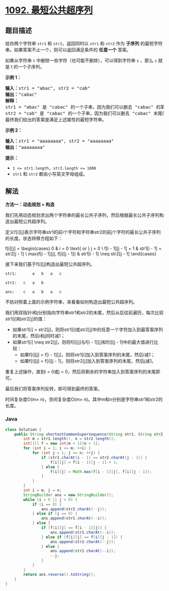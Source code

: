 # [1092. 最短公共超序列](https://leetcode.cn/problems/shortest-common-supersequence)

## 题目描述

<p>给你两个字符串&nbsp;<code>str1</code> 和&nbsp;<code>str2</code>，返回同时以&nbsp;<code>str1</code>&nbsp;和&nbsp;<code>str2</code>&nbsp;作为 <strong>子序列</strong> 的最短字符串。如果答案不止一个，则可以返回满足条件的 <strong>任意一个</strong> 答案。</p>

<p>如果从字符串 <code>t</code> 中删除一些字符（也可能不删除），可以得到字符串 <code>s</code> ，那么 <code>s</code> 就是 t 的一个子序列。</p>

<p><strong>示例 1：</strong></p>

<pre>
<strong>输入：</strong>str1 = "abac", str2 = "cab"
<strong>输出：</strong>"cabac"
<strong>解释：</strong>
str1 = "abac" 是 "cabac" 的一个子串，因为我们可以删去 "cabac" 的第一个 "c"得到 "abac"。 
str2 = "cab" 是 "cabac" 的一个子串，因为我们可以删去 "cabac" 末尾的 "ac" 得到 "cab"。
最终我们给出的答案是满足上述属性的最短字符串。
</pre>

<p><strong class="example">示例 2：</strong></p>

<pre>
<strong>输入：</strong>str1 = "aaaaaaaa", str2 = "aaaaaaaa"
<strong>输出：</strong>"aaaaaaaa"
</pre>

<p><strong>提示：</strong></p>

<ul>
	<li><code>1 &lt;= str1.length, str2.length &lt;= 1000</code></li>
	<li><code>str1</code> 和&nbsp;<code>str2</code>&nbsp;都由小写英文字母组成。</li>
</ul>

## 解法

**方法一：动态规划 + 构造**

我们先用动态规划求出两个字符串的最长公共子序列，然后根据最长公共子序列构造出最短公共超序列。

定义f[i][j]表示字符串str1的前i个字符和字符串str2的前j个字符的最长公共子序列的长度。状态转移方程如下：


f[i][j] =
\begin{cases}
0 & i = 0 \text{ or } j = 0 \\
f[i - 1][j - 1] + 1 & str1[i - 1] = str2[j - 1] \\
max(f[i - 1][j], f[i][j - 1]) & str1[i - 1] \neq str2[j - 1]
\end{cases}


接下来我们基于f[i][j]构造出最短公共超序列。

```bash
str1:       a   b   a   c

str2:   c   a   b

ans:    c   a   b   a   c
```

不妨对照着上面的示例字符串，来看看如何构造出最短公共超序列。

我们用双指针i和j分别指向字符串str1和str2的末尾，然后从后往前遍历，每次比较str1[i]和str2[j]的值：

-   如果str1[i] = str2[j]，则将str1[i]或str2[j]中的任意一个字符加入到最答案序列的末尾，然后i和j同时减1；
-   如果str1[i] \neq str2[j]，则将f[i][j]与f[i - 1][j]和f[i][j - 1]中的最大值进行比较：
    -   如果f[i][j] = f[i - 1][j]，则将str1[i]加入到答案序列的末尾，然后i减1；
    -   如果f[i][j] = f[i][j - 1]，则将str2[j]加入到答案序列的末尾，然后j减1。

重复上述操作，直到i = 0或j = 0，然后将剩余的字符串加入到答案序列的末尾即可。

最后我们将答案序列反转，即可得到最终的答案。

时间复杂度O(m× n)，空间复杂度O(m× n)。其中m和n分别是字符串str1和str2的长度。

### **Java**

```java
class Solution {
    public String shortestCommonSupersequence(String str1, String str2) {
        int m = str1.length(), n = str2.length();
        int[][] f = new int[m + 1][n + 1];
        for (int i = 1; i <= m; ++i) {
            for (int j = 1; j <= n; ++j) {
                if (str1.charAt(i - 1) == str2.charAt(j - 1)) {
                    f[i][j] = f[i - 1][j - 1] + 1;
                } else {
                    f[i][j] = Math.max(f[i - 1][j], f[i][j - 1]);
                }
            }
        }
        int i = m, j = n;
        StringBuilder ans = new StringBuilder();
        while (i > 0 || j > 0) {
            if (i == 0) {
                ans.append(str2.charAt(--j));
            } else if (j == 0) {
                ans.append(str1.charAt(--i));
            } else {
                if (f[i][j] == f[i - 1][j]) {
                    ans.append(str1.charAt(--i));
                } else if (f[i][j] == f[i][j - 1]) {
                    ans.append(str2.charAt(--j));
                } else {
                    ans.append(str1.charAt(--i));
                    --j;
                }
            }
        }
        return ans.reverse().toString();
    }
}
```
